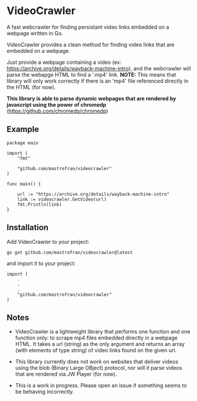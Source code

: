 # VideoCrawler

A fast webcrawler for finding persistant video links embedded on a webpage written in Go.

VideoCrawler provides a clean method for finding video links that are embedded on a webpage.

Just provide a webpage containing a video (ex: https://archive.org/details/wayback-machine-intro), and the webcrawler will parse the webapge HTML to find a '.mp4' link. 
**NOTE:** This means that library will only work correctly if there is an 'mp4' file referenced directly in the HTML (for now).

**This library is able to parse dynamic webpages that are rendered by javascript using the power of chromedp** (https://github.com/chromedp/chromedp)

## Example
```
package main

import (
	"fmt"

	"github.com/mastrofran/videocrawler"
)

func main() {

	url := "https://archive.org/details/wayback-machine-intro"
	link := videocrawler.GetVideo(url)
	fmt.Println(link)
}
```

## Installation

Add VideoCrawler to your project:

```
go get github.com/mastrofran/videocrawler@latest
```

and import it to your project:
```
import (
    .
    .
    .
    "github.com/mastrofran/videocrawler"
)
```

## Notes

- VideoCrawler is a lightweight library that performs one function and one function only: to scrape mp4 files embedded directly in a webpage HTML. It takes a url (string) as the only argument and returns an array (with elements of type string) of video links found on the given url.

- This library currently does not work on websites that deliver videos using the blob (Binary Large OBject) protocol, nor will it parse videos that are rendered via JW Player (for now).

- This is a work in progress. Please open an issue if something seems to be behaving incorrectly.
